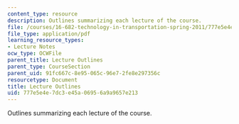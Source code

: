 ```yaml
---
content_type: resource
description: Outlines summarizing each lecture of the course.
file: /courses/16-682-technology-in-transportation-spring-2011/777e5e4e7dc3e45a06956a9a9657e213_MIT16_682S11_lecsum.pdf
file_type: application/pdf
learning_resource_types:
- Lecture Notes
ocw_type: OCWFile
parent_title: Lecture Outlines
parent_type: CourseSection
parent_uid: 91fc667c-8e95-065c-96e7-2fe8e297356c
resourcetype: Document
title: Lecture Outlines
uid: 777e5e4e-7dc3-e45a-0695-6a9a9657e213
---
```

Outlines summarizing each lecture of the course.

